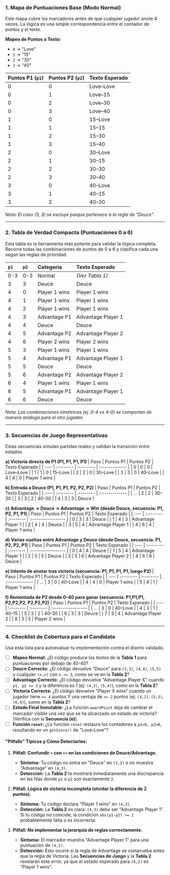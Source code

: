 
### 1. Mapa de Puntuaciones Base (Modo Normal)

Este mapa cubre los marcadores antes de que cualquier jugador anote 4 veces. La lógica es una simple correspondencia entre el contador de puntos y el texto.

**Mapeo de Puntos a Texto:**
*   `0` → "Love"
*   `1` → "15"
*   `2` → "30"
*   `3` → "40"

| Puntos P1 (`p1`) | Puntos P2 (`p2`) | Texto Esperado |
| :--------------- | :--------------- | :------------- |
| 0                | 0                | Love–Love      |
| 0                | 1                | Love–15        |
| 0                | 2                | Love–30        |
| 0                | 3                | Love–40        |
| 1                | 0                | 15–Love        |
| 1                | 1                | 15–15          |
| 1                | 2                | 15–30          |
| 1                | 3                | 15–40          |
| 2                | 0                | 30–Love        |
| 2                | 1                | 30–15          |
| 2                | 2                | 30–30          |
| 2                | 3                | 30–40          |
| 3                | 0                | 40–Love        |
| 3                | 1                | 40–15          |
| 3                | 2                | 40–30          |

*Nota: El caso (3, 3) se excluye porque pertenece a la regla de "Deuce".*

---

### 2. Tabla de Verdad Compacta (Puntuaciones 0 a 6)

Esta tabla es la herramienta más potente para validar la lógica completa. Recorre todas las combinaciones de puntos de 0 a 6 y clasifica cada una según las reglas de prioridad.

| `p1` | `p2` | Categoría        | Texto Esperado        |
| :--- | :--- | :--------------- | :-------------------- |
| 0-3  | 0-3  | Normal           | *(Ver Tabla 1)*       |
| 3    | 3    | Deuce            | Deuce                 |
| 4    | 0    | Player 1 wins    | Player 1 wins         |
| 4    | 1    | Player 1 wins    | Player 1 wins         |
| 4    | 2    | Player 1 wins    | Player 1 wins         |
| 4    | 3    | Advantage P1     | Advantage Player 1    |
| 4    | 4    | Deuce            | Deuce                 |
| 4    | 5    | Advantage P2     | Advantage Player 2    |
| 4    | 6    | Player 2 wins    | Player 2 wins         |
| 5    | 3    | Player 1 wins    | Player 1 wins         |
| 5    | 4    | Advantage P1     | Advantage Player 1    |
| 5    | 5    | Deuce            | Deuce                 |
| 5    | 6    | Advantage P2     | Advantage Player 2    |
| 6    | 4    | Player 1 wins    | Player 1 wins         |
| 6    | 5    | Advantage P1     | Advantage Player 1    |
| 6    | 6    | Deuce            | Deuce                 |

*Nota: Las combinaciones simétricas (ej. 0-4 vs 4-0) se comportan de manera análoga para el otro jugador.*

---

### 3. Secuencias de Juego Representativas

Estas secuencias simulan partidas reales y validan la transición entre estados.

**a) Victoria directa de P1 (P1, P1, P1, P1)**
| Paso | Puntos P1 | Puntos P2 | Texto Esperado |
| :--- | :-------- | :-------- | :------------- |
| 0    | 0         | 0         | Love–Love      |
| 1    | 1         | 0         | 15–Love        |
| 2    | 2         | 0         | 30–Love        |
| 3    | 3         | 0         | 40–Love        |
| 4    | 4         | 0         | Player 1 wins  |

**b) Entrada a Deuce (P1, P1, P1, P2, P2, P2)**
| Paso | Puntos P1 | Puntos P2 | Texto Esperado |
| :--- | :-------- | :-------- | :------------- |
| ...  | 2         | 2         | 30–30          |
| 3    | 3         | 2         | 40–30          |
| 4    | 3         | 3         | Deuce          |

**c) Advantage → Deuce → Advantage → Win (desde Deuce, secuencia: P1, P2, P1, P1)**
| Paso | Puntos P1 | Puntos P2 | Texto Esperado     |
| :--- | :-------- | :-------- | :----------------- |
| 0    | 3         | 3         | Deuce              |
| 1    | 4         | 3         | Advantage Player 1 |
| 2    | 4         | 4         | Deuce              |
| 3    | 5         | 4         | Advantage Player 1 |
| 4    | 6         | 4         | Player 1 wins      |

**d) Varias vueltas entre Advantage y Deuce (desde Deuce, secuencia: P1, P2, P2, P1)**
| Paso | Puntos P1 | Puntos P2 | Texto Esperado     |
| :--- | :-------- | :-------- | :----------------- |
| 0    | 4         | 4         | Deuce              |
| 1    | 5         | 4         | Advantage Player 1 |
| 2    | 5         | 5         | Deuce              |
| 3    | 5         | 6         | Advantage Player 2 |
| 4    | 6         | 6         | Deuce              |

**e) Intento de anotar tras victoria (secuencia: P1, P1, P1, P1, luego P2)**
| Paso | Puntos P1 | Puntos P2 | Texto Esperado |
| :--- | :-------- | :-------- | :------------- |
| ...  | 3         | 0         | 40–Love        |
| 4    | 4         | 0         | Player 1 wins  |
| 5    | 4         | 1         | Player 1 wins  |

**f) Remontada de P2 desde 0-40 para ganar (secuencia: P1,P1,P1, P2,P2,P2, P2,P2,P2)**
| Paso | Puntos P1 | Puntos P2 | Texto Esperado     |
| :--- | :-------- | :-------- | :----------------- |
| ...  | 3         | 0         | 40–Love            |
| 4    | 3         | 1         | 40–15              |
| 5    | 3         | 2         | 40–30              |
| 6    | 3         | 3         | Deuce              |
| 7    | 3         | 4         | Advantage Player 2 |
| 8    | 3         | 5         | Player 2 wins      |

---

### 4. Checklist de Cobertura para el Candidato

Usa esta lista para autoevaluar tu implementación contra el diseño validado.

-   [ ] **Mapeo Normal:** ¿El código produce los textos de la **Tabla 1** para puntuaciones por debajo de 40-40?
-   [ ] **Deuce Correcto:** ¿El código devuelve "Deuce" para `(3,3)`, `(4,4)`, `(5,5)` y cualquier `(n,n)` con `n >= 3`, como se ve en la **Tabla 2**?
-   [ ] **Advantage Correcto:** ¿El código devuelve "Advantage Player X" cuando `p1, p2 >= 3` y la diferencia es 1 (ej: `(4,3)`, `(5,4)`), como en la **Tabla 2**?
-   [ ] **Victoria Correcta:** ¿El código devuelve "Player X wins" cuando un jugador tiene `>= 4` puntos Y una ventaja de `>= 2` puntos (ej: `(4,2)`, `(5,3)`, `(6,4)`), como en la **Tabla 2**?
-   [ ] **Estado Final Inmutable:** ¿La función `awardPoint` deja de cambiar el marcador visible una vez que se ha alcanzado un estado de victoria? (Verifica con la **Secuencia (e)**).
-   [ ] **Función `reset`:** ¿La función `reset` restaura los contadores a `p1=0, p2=0`, resultando en un `getScore()` de "Love–Love"?

#### **"Pitfalls" Típicos y Cómo Detectarlos:**

1.  **Pitfall: Confundir `>` con `>=` en las condiciones de Deuce/Advantage.**
    *   **Síntoma:** Tu código no entra en "Deuce" en `(3,3)` o no muestra "Advantage" en `(4,3)`.
    *   **Detección:** La **Tabla 2** te mostrará inmediatamente una discrepancia en las filas donde `p1` o `p2` son exactamente `3`.

2.  **Pitfall: Lógica de victoria incompleta (olvidar la diferencia de 2 puntos).**
    *   **Síntoma:** Tu código declara "Player 1 wins" en `(4,3)`.
    *   **Detección:** La **Tabla 2** es clara: `(4,3)` debe ser "Advantage Player 1". Si tu código no coincide, la condición `abs(p1-p2) >= 2` probablemente falta o es incorrecta.

3.  **Pitfall: No implementar la jerarquía de reglas correctamente.**
    *   **Síntoma:** El marcador muestra "Advantage Player 1" para una puntuación de `(4,2)`.
    *   **Detección:** Esto ocurre si la regla de Advantage se comprueba antes que la regla de Victoria. Las **Secuencias de Juego** y la **Tabla 2** revelarán este error, ya que el estado esperado para `(4,2)` es "Player 1 wins".
